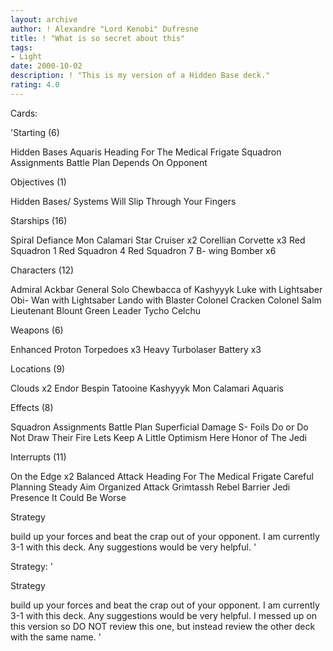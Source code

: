 ```yaml
---
layout: archive
author: ! Alexandre "Lord Kenobi" Dufresne
title: ! "What is so secret about this"
tags:
- Light
date: 2000-10-02
description: ! "This is my version of a Hidden Base deck."
rating: 4.0
---
```

Cards: 

'Starting (6)

Hidden Bases
Aquaris
Heading For The Medical Frigate
Squadron Assignments
Battle Plan
Depends On Opponent

Objectives (1)

Hidden Bases/ Systems Will Slip Through Your Fingers

Starships (16)

Spiral
Defiance
Mon Calamari Star Cruiser x2
Corellian Corvette x3
Red Squadron 1
Red Squadron 4
Red Squadron 7
B- wing Bomber x6

Characters (12)

Admiral Ackbar
General Solo
Chewbacca of Kashyyyk
Luke with Lightsaber
Obi- Wan with Lightsaber
Lando with Blaster
Colonel Cracken
Colonel Salm
Lieutenant Blount
Green Leader
Tycho Celchu

Weapons (6)

Enhanced Proton Torpedoes x3
Heavy Turbolaser Battery x3

Locations (9)

Clouds x2
Endor
Bespin
Tatooine
Kashyyyk
Mon Calamari
Aquaris

Effects (8)

Squadron Assignments
Battle Plan
Superficial Damage
S- Foils
Do or Do Not
Draw Their Fire
Lets Keep A Little Optimism Here
Honor of The Jedi

Interrupts (11)

On the Edge x2
Balanced Attack
Heading For The Medical Frigate
Careful Planning
Steady Aim
Organized Attack
Grimtassh
Rebel Barrier
Jedi Presence
It Could Be Worse

Strategy

build up your forces and beat the crap out of your opponent. I am currently   3-1 with this deck. Any suggestions would be very helpful.
'

Strategy: '

Strategy

build up your forces and beat the crap out of your opponent. I am currently   3-1 with this deck. Any suggestions would be very helpful. I messed up on this version so DO NOT review this one, but instead review the other deck with the same name.
'